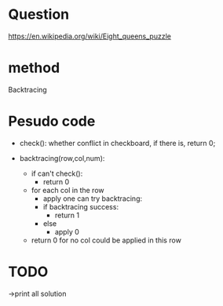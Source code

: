 # Question 
https://en.wikipedia.org/wiki/Eight_queens_puzzle

# method
Backtracing

# Pesudo code

* check(): whether conflict in checkboard, if there is, return 0;  
    
* backtracing(row,col,num):  
	+ if can't check():  
		+ return 0    
	+ for each col in the row  
		+ apply one can try backtracing:  
		+ if backtracing success:  
			+ return 1  
		+ else  
			+ apply 0  
	+ return 0 for no col could be applied in this row  

# TODO
->print all solution
